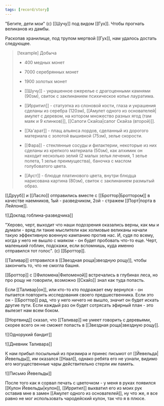 ```yaml
---
tags: [record/story]
---
```


"Бегите, дети мои" (с) [[Шучу]] под видом [[Гух]]. Чтобы прогнать великанов из дамбы.

Раскопав хранилище, под трупом мертвой [[Гух]], нам удалось достать следующее.

> [!example] Добыча
> - 400 медных монет
> - 7000 серебрянных монет
> - 1900 золотых монет
> 
> - [[Шучу]] - украшенное ожерелье с драгоценными камнями (90зм), свиток с заклинанием психическое копье лауратима.
> 
> - [[Ирритил]] - статуэтка из слоновой кости, глаза и украшения сделаны из серебра (120зм), [[Амулет одного из основателей|амулет с деревом, на котором множество разных ягод (там маяк и 9 клинков)]], [[Сапоги Скайза|сапог Cкайза (второй)]].
> - [[Ха'арат]] - плащ альянса лордов, сделанный из дорогого материала с золотой вышивкой (75зм), зелье скорости.
> - [[Фара]] - стеклянные сосуды и филактерии, некоторые из них сделаны из крепкого материала (50зм), как алхимик он находит несколько зелий (2 малых зелья лечения, 1 зелье полета, 1 зелье преимущества), баночка с маслом голубоватого цвета.
> - [[Ауст]] - блюдце платинового цвета, внутри блюдца нарисована картина (80зм), свиток с заклинанием размытый образ.

[[Друуб]] и [[Ласло]] отправились вместе с [[Броттор|Броттором]] в качестве наемников, 1ый - разведчиком, 2ой - стражем [[Порт|порта в Лейлоне]].

![[Доклад гоблина-разведчика]]

"Херово, черт, выходит что наши подозрения оказались верны, как мы и думали - вряд ли такие мыслители как холмовые великаны начали такую эффективную военную кампанию против нас. И, судя по всему, когда у него не вышло с маяком - он будет пробовать что-то еще. Черт, маленький гоблин, подскажи, если вспомнишь, куда именно отправился тот голос". (с) [[Броттор]].

[[Таливар]] отправился в [[Звездная роща|звездную рощу]], чтобы закончить то, что не смогла башня.

[[Броттор]] с [[Филомена|Филоменой]] встречались в глубинах леса, но про рощу не говорили, возможно [[Скайз]] знал как туда попасть.

Если [[Таливар|он]], или кто-то кто подражает ему вернулся - он пытается повторить исследования своего предшественника. Если это он - [[Броттор]] рад, что у него ничего не вышло, значит он будет искать другие пути. Если каждый раз он будет сотрясать эфирный план - это вылезет нам всем боком.

[[Нортвинд]] сказал, что [[Таливар]] не умеет говорить с деревьями, скорее всего он не сможет попасть в [[Звездная роща|звездную рощу]].

![[Однорукий бандит]]

![[Дневник Таливара]]

К нам прибыл посыльный из призмира и принес письмот от [[Йевельда|Йевельды]], им оказался [[Наал]], однако ребята его не узнали, видимо его могущественные чары действительно стерли им память.

![[Письмо Йевельды]]

После того как я сорвал печать с цветочком - у меня в руках появился [[Кулон Йевельды|кулон]], [[Ирритил]] выхватил его из моих рук оставив мне в замен [[Амулет одного из основателей]], ну что же, я все равно не мог использовать чародейский кулон, так что я в плюсе.

